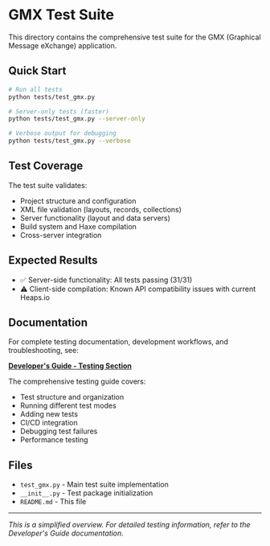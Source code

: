 # GMX Test Suite

This directory contains the comprehensive test suite for the GMX (Graphical Message eXchange) application.

## Quick Start

```bash
# Run all tests
python tests/test_gmx.py

# Server-only tests (faster)
python tests/test_gmx.py --server-only

# Verbose output for debugging
python tests/test_gmx.py --verbose
```

## Test Coverage

The test suite validates:
- Project structure and configuration
- XML file validation (layouts, records, collections)
- Server functionality (layout and data servers)
- Build system and Haxe compilation
- Cross-server integration

## Expected Results

- ✅ Server-side functionality: All tests passing (31/31)
- ⚠️ Client-side compilation: Known API compatibility issues with current Heaps.io

## Documentation

For complete testing documentation, development workflows, and troubleshooting, see:

**[Developer's Guide - Testing Section](../docs/developer_guide.asciidoc)**

The comprehensive testing guide covers:
- Test structure and organization
- Running different test modes
- Adding new tests
- CI/CD integration
- Debugging test failures
- Performance testing

## Files

- `test_gmx.py` - Main test suite implementation
- `__init__.py` - Test package initialization
- `README.md` - This file

---

*This is a simplified overview. For detailed testing information, refer to the Developer's Guide documentation.*